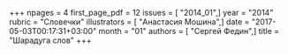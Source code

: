 +++
npages = 4
first_page_pdf = 12
issues = [ "2014_01",]
year = "2014"
rubric = "Словечки"
illustrators = [ "Анастасия Мошина",]
date = "2017-05-03T00:17:31+03:00"
month = "01"
authors = [ "Сергей Федин",]
title = "Шарадуга слов"
+++
